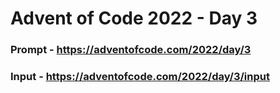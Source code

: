 # Advent of Code 2022 - Day 3

### Prompt - https://adventofcode.com/2022/day/3

### Input - https://adventofcode.com/2022/day/3/input
